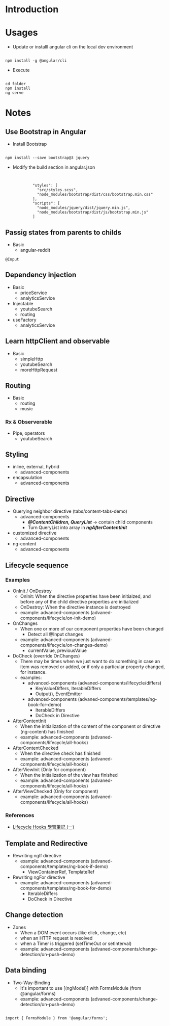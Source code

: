 # Introduction
# Usages

* Update or installl angular cli on the local dev environment

```

npm install -g @angular/cli

```

* Execute
```

cd folder
npm install
ng serve

```

# Notes
## Use Bootstrap in Angular
* Install Bootstrap

```

npm install --save bootstrap@3 jquery

```

* Modify the build section in angular.json

```


            "styles": [
              "src/styles.scss",
              "node_modules/bootstrap/dist/css/bootstrap.min.css"
            ],
            "scripts": [
              "node_modules/jquery/dist/jquery.min.js",
              "node_modules/bootstrap/dist/js/bootstrap.min.js"
            ]

```
## Passig states from parents to childs
- Basic
    - angular-reddit

```
@Input

```

## Dependency injection
- Basic
    - priceService
    - analyticsService
- Injectable
    - youtubeSearch
    - routing
- useFactory
    - analyticsService

## Learn httpClient and observable
- Basic
    - simpleHttp
    - youtubeSearch
    - moreHttpRequest

## Routing
- Basic
    - routing
    - music

### Rx & Observerable
- Pipe, operators
    - youtubeSearch

## Styling
- inline, external, hybrid
    - advanced-components
- encapsulation
    - advanced-components

## Directive
- Querying neighbor directive (tabs/content-tabs-demo)
    - advanced-components
        - ***@ContentChildren, QueryList*** -> contain child components
        - Turn QueryList into array in ***ngAfterContentInit***
- customized directive
    - advanced-components
- ng-content
    - advanced-components

## Lifecycle sequence
### Examples
- OnInit / OnDestroy
    - OnInit: When the directive properties have been initialzed, and before any of the child directive properties are initialized
    - OnDestroy: When the directive instance is destroyed
    - example: advanced-components (advaned-components/lifecycle/on-init-demo)
- OnChanges
    - When one or more of our component properties have been changed
        - Detect all @Input changes
    - example: advanced-components (advaned-components/lifecycle/on-changes-demo)
        - currentValue, previousValue
- DoCheck (override OnChanges)
    - There may be times when we just want to do something in case an item was removed or added, or if only a particular property changed, for instance.
    - examples:
        - advanced-components (advaned-components/lifecycle/differs)
            - KeyValueDiffers, IterableDiffers
            - Output(), EventEmitter
        - advanced-components (advaned-components/templates/ng-book-for-demo)
            - IterableDiffers
            - DoCheck in Directive
- AfterContentInit
    - When the initialization of the content of the component or directive (ng-content) has finished
    - example: advanced-components (advaned-components/lifecycle/all-hooks)
- AfterContentChecked
    - When the directive check has finished
    - example: advanced-components (advaned-components/lifecycle/all-hooks)
- AfterViewInit (Only for component)
    - When the initialization of the view has finished
    - example: advanced-components (advaned-components/lifecycle/all-hooks)
- AfterViewChecked (Only for component)
    - example: advanced-components (advaned-components/lifecycle/all-hooks)
### References
* [Lifecycle Hooks 學習筆記 (一)](https://ithelp.ithome.com.tw/articles/10188047)

## Template and Redirective
- Rewriting ngIf directive
    - example: advanced-components (advaned-components/templates/ng-book-if-demo)
        - ViewContainerRef, TemplateRef
- Rewriting ngFor directive
    - example: advanced-components (advaned-components/templates/ng-book-for-demo)
        - IterableDiffers
        - DoCheck in Directive
## Change detection
- Zones
    - When a DOM event occurs (like click, change, etc)
    - when an HTTP request is resolved
    - when a Timer is triggered (setTimeOut or setInterval)
    - example: advanced-components (advaned-components/change-detection/on-push-demo)

## Data binding
- Two-Way-Binding
    - It's important to use [(ngModel)] with FormsModule (from @angular/forms)
    - example: advanced-components (advaned-components/change-detection/on-push-demo)

```

import { FormsModule } from '@angular/forms';

```
